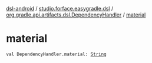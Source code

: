 [dsl-android](../../index.md) / [studio.forface.easygradle.dsl](../index.md) / [org.gradle.api.artifacts.dsl.DependencyHandler](index.md) / [material](./material.md)

# material

`val DependencyHandler.material: `[`String`](https://kotlinlang.org/api/latest/jvm/stdlib/kotlin/-string/index.html)